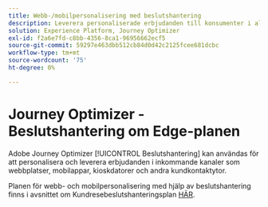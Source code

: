 ```yaml
---
title: Webb-/mobilpersonalisering med beslutshantering
description: Leverera personaliserade erbjudanden till konsumenter i alla kanaler, inklusive kioskdatorer och agentstödda upplevelser.
solution: Experience Platform, Journey Optimizer
exl-id: f2a6e7fd-c8bb-4356-8ca1-96956662ecf5
source-git-commit: 59297e463dbb512cb84d0d42c2125fcee681dcbc
workflow-type: tm+mt
source-wordcount: '75'
ht-degree: 0%

---
```


# Journey Optimizer - Beslutshantering om Edge-planen

Adobe Journey Optimizer [!UICONTROL Beslutshantering] kan användas för att personalisera och leverera erbjudanden i inkommande kanaler som webbplatser, mobilappar, kioskdatorer och andra kundkontaktytor.

Planen för webb- och mobilpersonalisering med hjälp av beslutshantering finns i avsnittet om Kundresebeslutshanteringsplan [HÄR](../../customer-journeys/decision_management/decision-management-edge.md).
